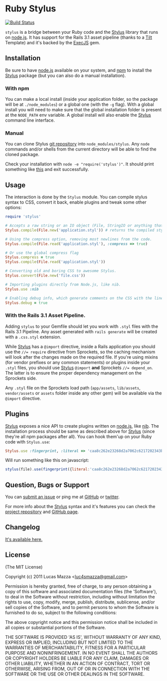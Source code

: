 # Ruby Stylus

[![Build Status](https://secure.travis-ci.org/lucasmazza/ruby-stylus.png)](http://travis-ci.org/lucasmazza/ruby-stylus)

`stylus` is a bridge between your Ruby code and the [Stylus](https://github.com/LearnBoost/stylus) library that runs on [node.js](http://nodejs.org). It has support for the Rails 3.1 asset pipeline (thanks to a [Tilt](https://github.com/rtomayko/tilt) Template) and it's backed by the [ExecJS](https://github.com/sstephenson/execjs) gem.

## Installation

Be sure to have [node.js](http://nodejs.org) available on your system, and [npm](npmjs.org) to install the [Stylus](https://github.com/LearnBoost/stylus) package (but you can also do a manual installation).

### With npm

You can make a local install (inside your application folder, so the package will be at `./node_modules`) or a global one (with the `-g` flag). With a global install you will need to make sure that the global installation folder is present at the `NODE_PATH` env variable. A global install will also enable the [Stylus](https://github.com/LearnBoost/stylus) command line interface.

### Manual

You can clone Stylus [git repository](http://github.com/learnboost/stylus) into `node_modules/stylus`. Any `node` commands and/or shells from the current directory will be able to find the cloned package.

Check your installation with `node -e "require('stylus')"`. It should print something like [this](https://gist.github.com/1182631) and exit successfully.

## Usage

The interaction is done by the `Stylus` module. You can compile stylus syntax to CSS, convert it back, enable plugins and tweak some other options:

```ruby
require 'stylus'

# Accepts a raw string or an IO object (File, StringIO or anything that responds to 'read').
Stylus.compile(File.new('application.styl')) # returns the compiled stylesheet.

# Using the compress option, removing most newlines from the code.
Stylus.compile(File.read('application.styl'), :compress => true)

# Or use the global compress flag
Stylus.compress = true
Stylus.compile(File.read('application.styl'))

# Converting old and boring CSS to awesome Stylus.
Stylus.convert(File.new('file.css'))

# Importing plugins directly from Node.js, like nib.
Stylus.use :nib

# Enabling debug info, which generate comments on the CSS with the line for the a given selector.
Stylus.debug = true
```
### With the Rails 3.1 Asset Pipeline.

Adding `stylus` to your Gemfile should let you work with `.styl` files with the Rails 3.1 Pipeline. Any asset generated with `rails generate` will be created with a `.css.styl` extension.

While [Stylus](https://github.com/LearnBoost/stylus) has a `@import` directive, inside a Rails application you should use the `//= require` directive from Sprockets, so the caching mechanism will look after the changes made on the required file. If you're using mixins (for vendor prefixes or any common statements) or plugins inside your `.styl` files, you should use [Stylus](https://github.com/LearnBoost/stylus) `@import` **and** Sprockets `//= depend_on`. The latter is to ensure the proper dependency management on the Sprockets side.

Any `.styl` file on the Sprockets load path (`app/assets`, `lib/assets`, `vendor/assets` or `assets` folder inside any other gem) will be available via the `@import` directive.

## Plugins

[Stylus](https://github.com/LearnBoost/stylus) exposes a nice API to create plugins written on [node.js](http://nodejs.org), like [nib](https://github.com/visionmedia/nib). The installation process should be same as described above for [Stylus](https://github.com/LearnBoost/stylus) (since they're all npm packages after all). You can hook them'up on your Ruby code with `Stylus.use`:

```ruby
Stylus.use :fingerprint, :literal => 'caa8c262e23268d2a7062c6217202343b84f472b'
```

Will run something like this on javascript:

```javascript
stylus(file).use(fingerprint({literal:'caa8c262e23268d2a7062c6217202343b84f472b'}));
```

## Question, Bugs or Support

You can [submit an issue](https://github.com/lucasmazza/ruby-stylus/issues) or ping me at [GitHub](http://github.com/lucasmazza) or [twitter](http://twitter.com/lucasmazza).

For more info about the [Stylus](https://github.com/LearnBoost/stylus) syntax and it's features you can check the [project repository](https://github.com/learnboost/stylus) and [GitHub page](learnboost.github.com/stylus).

## Changelog
[It's available here.](https://github.com/lucasmazza/ruby-stylus/blob/master/CHANGELOG.md)

## License

(The MIT License)

Copyright (c) 2011 Lucas Mazza &lt;luc4smazza@gmail.com&gt;

Permission is hereby granted, free of charge, to any person obtaining
a copy of this software and associated documentation files (the
'Software'), to deal in the Software without restriction, including
without limitation the rights to use, copy, modify, merge, publish,
distribute, sublicense, and/or sell copies of the Software, and to
permit persons to whom the Software is furnished to do so, subject to
the following conditions:

The above copyright notice and this permission notice shall be
included in all copies or substantial portions of the Software.

THE SOFTWARE IS PROVIDED 'AS IS', WITHOUT WARRANTY OF ANY KIND,
EXPRESS OR IMPLIED, INCLUDING BUT NOT LIMITED TO THE WARRANTIES OF
MERCHANTABILITY, FITNESS FOR A PARTICULAR PURPOSE AND NONINFRINGEMENT.
IN NO EVENT SHALL THE AUTHORS OR COPYRIGHT HOLDERS BE LIABLE FOR ANY
CLAIM, DAMAGES OR OTHER LIABILITY, WHETHER IN AN ACTION OF CONTRACT,
TORT OR OTHERWISE, ARISING FROM, OUT OF OR IN CONNECTION WITH THE
SOFTWARE OR THE USE OR OTHER DEALINGS IN THE SOFTWARE.